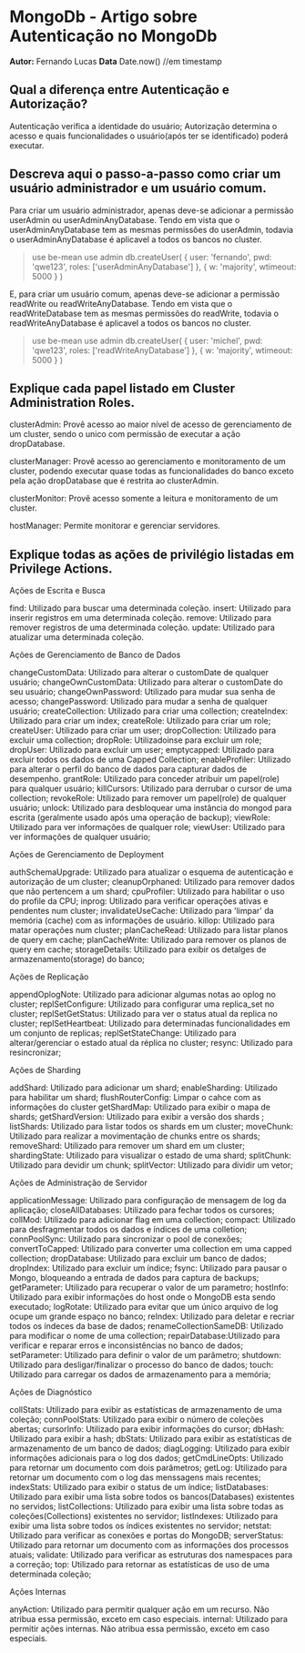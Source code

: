 # MongoDb - Artigo sobre Autenticação no MongoDb
**Autor:** Fernando Lucas
**Data** Date.now() //em timestamp


## Qual a diferença entre Autenticação e Autorização?
Autenticação verifica a identidade do usuário; Autorização determina o acesso e quais funcionalidades o usuário(após ter se identificado) poderá executar.


## Descreva aqui o passo-a-passo como criar um usuário administrador e um usuário comum.
Para criar um usuário administrador, apenas deve-se adicionar a permissão userAdmin ou userAdminAnyDatabase. Tendo em vista que o userAdminAnyDatabase tem as mesmas permissões do userAdmin, todavia o userAdminAnyDatabase é aplicavel a todos os bancos no cluster.

> use be-mean
> use admin
> db.createUser(
    {
        user: 'fernando',
        pwd: 'qwe123',
        roles: ['userAdminAnyDatabase']
    },
    { w: 'majority', wtimeout: 5000 }
)

E, para criar um usuário comum, apenas deve-se adicionar a permissão readWrite ou readWriteAnyDatabase. Tendo em vista que o readWriteDatabase tem as mesmas permissões do readWrite, todavia o readWriteAnyDatabase é aplicavel a todos os bancos no cluster.
> use be-mean
> use admin
> db.createUser(
    {
        user: 'michel',
        pwd: 'qwe123',
        roles: ['readWriteAnyDatabase']
    },
    { w: 'majority', wtimeout: 5000 }
)


## Explique cada papel listado em Cluster Administration Roles.
clusterAdmin: Provê acesso ao maior nível de acesso de gerenciamento de um cluster, sendo o unico com permissão de executar a ação dropDatabase.

clusterManager: Provê acesso ao gerenciamento e monitoramento de um cluster, podendo executar quase todas as funcionalidades do banco exceto pela ação dropDatabase que é restrita ao clusterAdmin.

clusterMonitor: Provê acesso somente a leitura e monitoramento de um cluster.

hostManager: Permite monitorar e gerenciar servidores.


## Explique todas as ações de privilégio listadas em Privilege Actions.

Ações de Escrita e Busca

find: Utilizado para buscar uma determinada coleção.
insert: Utilizado para inserir registros em uma determinada coleção.
remove: Utilizado para remover registros de uma determinada coleção.
update: Utilizado para atualizar uma determinada coleção.



Ações de Gerenciamento de Banco de Dados

changeCustomData: Utilizado para alterar o customDate de qualquer usuário;
changeOwnCustomData: Utilizado para alterar o customDate do seu usuário;
changeOwnPassword: Utilizado para mudar sua senha de acesso;
changePassword: Utilizado para mudar a senha de qualquer usuário;
createCollection: Utilizado para criar uma collection;
createIndex: Utilizado para criar um index;
createRole: Utilizado para criar um role;
createUser: Utilizado para criar um user;
dropCollection: Utilizado para excluir uma collection;
dropRole: Utilizadoinse para excluir um role;
dropUser: Utilizado para excluir um user;
emptycapped: Utilizado para excluir todos os dados de uma Capped Collection;
enableProfiler: Utilizado para alterar o perfil do banco de dados para capturar dados de desempenho.
grantRole: Utilizado para conceder atribuir um papel(role) para qualquer usuário;
killCursors: Utilizado para derrubar o cursor de uma collection;
revokeRole: Utilizado para remover um papel(role) de qualquer usuário;
unlock: Utilizado para desbloquear uma instância do mongod para escrita (geralmente usado após uma operação de backup);
viewRole: Utilizado para ver informações de qualquer role;
viewUser: Utilizado para ver informações de qualquer usuário;



Ações de Gerenciamento de Deployment

authSchemaUpgrade: Utilizado para atualizar o esquema de autenticação e autorização de um cluster;
cleanupOrphaned: Utilizado para remover dados que não pertencem a um shard;
cpuProfiler: Utilizado para habilitar o uso do profile da CPU;
inprog: Utilizado para verificar operações ativas e pendentes num cluster;
invalidateUseCache: Utilizado para 'limpar' da memória (cache) com as informações de usuário.
killop: Utilizado para matar operações num cluster;
planCacheRead: Utilizado para listar planos de query em cache;
planCacheWrite: Utilizado para remover os planos de query em cache;
storageDetails: Utilizado para exibir os detalges de armazenamento(storage) do banco;



Ações de Replicação

appendOplogNote: Utilizado para adicionar algumas notas ao oplog no cluster;
replSetConfigure: Utilizado para configurar uma replica_set no cluster;
replSetGetStatus: Utilizado para ver o status atual da replica no cluster;
replSetHeartbeat: Utilizado para determinadas funcionalidades em um conjunto de replicas;
replSetStateChange: Utilizado para alterar/gerenciar o estado atual da réplica no cluster;
resync: Utilizado para resincronizar;



Ações de Sharding

addShard: Utilizado para adicionar um shard;
enableSharding: Utilizado para habilitar um shard;
flushRouterConfig: Limpar o cahce com as informações do cluster
getShardMap: Utilizado para exibir o mapa de shards;
getShardVersion: Utilizado para exibir a versão dos shards ;
listShards: Utilizado para listar todos os shards em um cluster;
moveChunk: Utilizado para realizar a movimentação de chunks entre os shards;
removeShard: Utilizado para remover um shard em um cluster;
shardingState: Utilizado para visualizar o estado de uma shard;
splitChunk: Utilizado para devidir um chunk;
splitVector: Utilizado para dividir um vetor;



Ações de Administração de Servidor

applicationMessage: Utilizado para configuração de mensagem de log da aplicação;
closeAllDatabases: Utilizado para fechar todos os cursores;
collMod: Utilizado para adicionar flag em uma collection;
compact: Utilizado para desfragmentar todos os dados e índices de uma colletion;
connPoolSync: Utilizado para sincronizar o pool de conexões;
convertToCapped: Utilizado para converter uma collection em uma capped collection;
dropDatabase: Utilizado para excluir um banco de dados;
dropIndex: Utilizado para excluir um índice;
fsync: Utilizado para pausar o Mongo, bloqueando a entrada de dados para captura de backups;
getParameter: Utilizado para recuperar o valor de um parametro;
hostInfo: Utilizado para exibir informações do host onde o MongoDB esta sendo executado;
logRotate: Utilizado para evitar que um único arquivo de log ocupe um grande espaço no banco;
reIndex: Utilizado para deletar e recriar todos os índeces da base de dados;
renameCollectionSameDB: Utilizado para modificar o nome de uma collection;
repairDatabase:Utilizado para verificar e reparar erros e inconsistências no banco de dados;
setParameter: Utilizado para definir o valor de um parâmetro;
shutdown: Utilizado para desligar/finalizar o processo do banco de dados;
touch: Utilizado para carregar os dados de armazenamento para a memória;



Ações de Diagnóstico

collStats: Utilizado para exibir as estatísticas de armazenamento de uma coleção;
connPoolStats: Utilizado para exibir o número de coleções abertas;
cursorInfo: Utilizado para exibir informações do cursor;
dbHash: Utilizado para exibir a hash;
dbStats: Utilizado para exibir as estatísticas de armazenamento de um banco de dados;
diagLogging: Utilizado para exibir informações adicionais para o log dos dados;
getCmdLineOpts: Utilizado para retornar um documento com dois parâmetros;
getLog: Utilizado para retornar um documento com o log das menssagens mais recentes;
indexStats: Utilizado para exibir o status de um índice;
listDatabases: Utilizado para exibir uma lista sobre todos os bancos(Databases) existentes no servidos;
listCollections: Utilizado para exibir uma lista sobre todas as coleções(Collections) existentes no servidor;
listIndexes: Utilizado para exibir uma lista sobre todos os índices existentes no servidor;
netstat: Utilizado para verificar as conexões e portas do MongoDB;
serverStatus: Utilizado para retornar um documento com as informações dos processos atuais;
validate: Utilizado para verificar as estruturas dos namespaces para a correção;
top: Utilizado para retornar as estatísticas de uso de uma determinada coleção;



Ações Internas

anyAction: Utilizado para permitir qualquer ação em um recurso. Não atribua essa permissão, exceto em caso especiais.
internal: Utilizado para permitir ações internas. Não atribua essa permissão, exceto em caso especiais.
